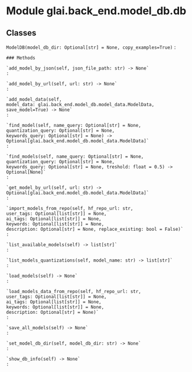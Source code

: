 Module glai.back_end.model_db.db
================================

Classes
-------

`ModelDB(model_db_dir: Optional[str] = None, copy_examples=True)`
:   

    ### Methods

    `add_model_by_json(self, json_file_path: str) ‑> None`
    :

    `add_model_by_url(self, url: str) ‑> None`
    :

    `add_model_data(self, model_data: glai.back_end.model_db.model_data.ModelData, save_model=True) ‑> None`
    :

    `find_model(self, name_query: Optional[str] = None, quantization_query: Optional[str] = None, keywords_query: Optional[str] = None) ‑> Optional[glai.back_end.model_db.model_data.ModelData]`
    :

    `find_models(self, name_query: Optional[str] = None, quantization_query: Optional[str] = None, keywords_query: Optional[str] = None, treshold: float = 0.5) ‑> Optional[None]`
    :

    `get_model_by_url(self, url: str) ‑> Optional[glai.back_end.model_db.model_data.ModelData]`
    :

    `import_models_from_repo(self, hf_repo_url: str, user_tags: Optional[list[str]] = None, ai_tags: Optional[list[str]] = None, keywords: Optional[list[str]] = None, description: Optional[str] = None, replace_existing: bool = False)`
    :

    `list_available_models(self) ‑> list[str]`
    :

    `list_models_quantizations(self, model_name: str) ‑> list[str]`
    :

    `load_models(self) ‑> None`
    :

    `load_models_data_from_repo(self, hf_repo_url: str, user_tags: Optional[list[str]] = None, ai_tags: Optional[list[str]] = None, keywords: Optional[list[str]] = None, description: Optional[str] = None)`
    :

    `save_all_models(self) ‑> None`
    :

    `set_model_db_dir(self, model_db_dir: str) ‑> None`
    :

    `show_db_info(self) ‑> None`
    :